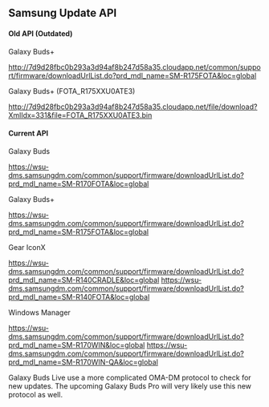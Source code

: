 ## Samsung Update API

#### Old API (Outdated)

Galaxy Buds+

http://7d9d28fbc0b293a3d94af8b247d58a35.cloudapp.net/common/support/firmware/downloadUrlList.do?prd_mdl_name=SM-R175FOTA&loc=global

Galaxy Buds+ (FOTA_R175XXU0ATE3)

http://7d9d28fbc0b293a3d94af8b247d58a35.cloudapp.net/file/download?XmlIdx=331&file=FOTA_R175XXU0ATE3.bin

#### Current API

Galaxy Buds

https://wsu-dms.samsungdm.com/common/support/firmware/downloadUrlList.do?prd_mdl_name=SM-R170FOTA&loc=global

Galaxy Buds+

https://wsu-dms.samsungdm.com/common/support/firmware/downloadUrlList.do?prd_mdl_name=SM-R175FOTA&loc=global

Gear IconX

https://wsu-dms.samsungdm.com/common/support/firmware/downloadUrlList.do?prd_mdl_name=SM-R140CRADLE&loc=global
https://wsu-dms.samsungdm.com/common/support/firmware/downloadUrlList.do?prd_mdl_name=SM-R140FOTA&loc=global

Windows Manager

https://wsu-dms.samsungdm.com/common/support/firmware/downloadUrlList.do?prd_mdl_name=SM-R170WIN&loc=global
https://wsu-dms.samsungdm.com/common/support/firmware/downloadUrlList.do?prd_mdl_name=SM-R170WIN-QA&loc=global

Galaxy Buds Live use a more complicated OMA-DM protocol to check for new updates. The upcoming Galaxy Buds Pro will very likely use this new protocol as well.

